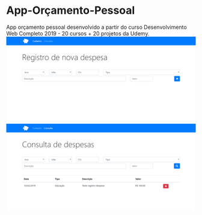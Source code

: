 # App-Orçamento-Pessoal
App orçamento pessoal desenvolvido a partir do curso Desenvolvimento Web Completo 2019 - 20 cursos + 20 projetos da Udemy.
![app-orçamento-pessoal](screen-app-orcamento-pessoal.png)
![app-orçamento-pessoal](screen-app-orcamento-pessoal-consulta.png)